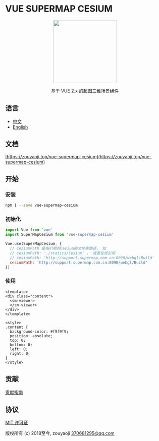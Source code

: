 # VUE SUPERMAP CESIUM

<p align="center">
  <img src="https://zouyaoji.top/vue-supermap-cesium/favicon.png" width="200px">
</p>
<p align="center">基于 VUE 2.x 的超图三维场景组件</p>

<!-- [![npm](https://img.shields.io/npm/v/vue-baidu-map.svg)]()
[![Travis](https://img.shields.io/travis/Dafrok/vue-baidu-map.svg)]()
[![Package Quality](http://npm.packagequality.com/shield/vue-baidu-map.svg)](http://packagequality.com/#?package=vue-baidu-map)
[![npm](https://img.shields.io/npm/dm/vue-baidu-map.svg)]()
[![license](https://img.shields.io/github/license/dafrok/vue-baidu-map.svg)]() -->

## 语言

- [中文](https://github.com/zouyaoji/vue-supermap-cesium/blob/master/README.zh.md)
- [English](https://github.com/zouyaoji/vue-supermap-cesium/blob/master/README.md)

## 文档

[https://zouyaoji.top/vue-supermap-cesium](https://zouyaoji.top/vue-supermap-cesium)

## 开始

### 安装

```bash
npm i --save vue-supermap-cesium
```

### 初始化

```javascript
import Vue from 'vue'
import SuperMapCesium from 'vue-supermap-cesium'

Vue.use(SuperMapCesium, {
  // cesiumPath 是指引用的Cesium的文件夹路径， 如
  // cesiumPath: './statics/Cesium' ， 或者在线引用
  // cesiumPath: 'http://support.supermap.com.cn:8090/webgl/Build'
  cesiumPath: 'http://support.supermap.com.cn:8090/webgl/Build'
})
```

### 使用

```vue
<template>
<div class="content">
  <sm-viewer>
  </sm-viewer>
</div>
</template>

<style>
.content {
  background-color: #f9f9f9;
  position: absolute;
  top: 0;
  bottom: 0;
  left: 0;
  right: 0;
}
</style>
```

## 贡献

[贡献指南](https://github.com/zouyaoji/vue-supermap-cesium/blob/master/CONTRIBUTING.md)


## 协议

[MIT 许可证](https://opensource.org/licenses/MIT)

版权所有 (c) 2018至今, zouyaoji <370681295@qq.com>
